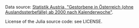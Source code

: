 Data source: [Statistik Austria, "Gestorbene in Österreich (ohne Auslandssterbefälle) ab 2000 nach Kalenderwoche"](https://data.statistik.gv.at/web/meta.jsp?dataset=OGD_gest_kalwo_GEST_KALWOCHE_100).

License of the Julia source code: see LICENSE.
